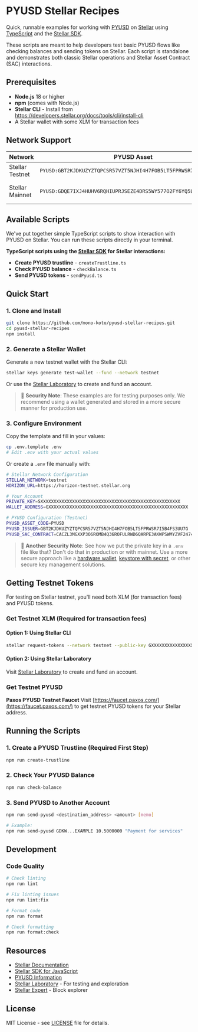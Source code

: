 # PYUSD Stellar Recipes

Quick, runnable examples for working with [PYUSD](https://www.paypal.com/us/digital-wallet/manage-money/crypto/pyusd) on [Stellar](https://stellar.org/) using [TypeScript](https://www.typescriptlang.org/) and the [Stellar SDK](https://stellar.github.io/js-stellar-sdk/).

These scripts are meant to help developers test basic PYUSD flows like checking balances and sending tokens on Stellar. Each script is standalone and demonstrates both classic Stellar operations and Stellar Asset Contract (SAC) interactions.

## Prerequisites

- **Node.js** 18 or higher
- **npm** (comes with Node.js)
- **Stellar CLI** - Install from https://developers.stellar.org/docs/tools/cli/install-cli
- A Stellar wallet with some XLM for transaction fees

## Network Support

| Network         | PYUSD Asset                                                      | SAC Contract                                               | Status         |
| --------------- | ---------------------------------------------------------------- | ---------------------------------------------------------- | -------------- |
| Stellar Testnet | `PYUSD:GBT2KJDKUZYZTQPCSR57VZT5NJHI4H7FOB5LT5FPRWSR7I5B4FS3UU7G` | `CACZL3MGXXP3O6ROMB4Q36ROFULRWD6QARPE3AKWPSWMYZVF2474CBXP` | ✅ Available   |
| Stellar Mainnet | `PYUSD:GDQE7IXJ4HUHV6RQHIUPRJSEZE4DRS5WY577O2FY6YQ5LVWZ7JZTU2V5` | `CAKBVGHJIK2HPP5JPT2UOP27O2IMKIUUCFGP3LOOMGCZLE3NP73Z44H6` | 🚀 Coming Soon |

## Available Scripts

We've put together simple TypeScript scripts to show interaction with PYUSD on Stellar. You can run these scripts directly in your terminal.

**TypeScript scripts using the [Stellar SDK](https://stellar.github.io/js-stellar-sdk/) for Stellar interactions:**

- **Create PYUSD trustline** - `createTrustline.ts`
- **Check PYUSD balance** - `checkBalance.ts`
- **Send PYUSD tokens** - `sendPyusd.ts`

## Quick Start

### 1. Clone and Install

```bash
git clone https://github.com/mono-koto/pyusd-stellar-recipes.git
cd pyusd-stellar-recipes
npm install
```

### 2. Generate a Stellar Wallet

Generate a new testnet wallet with the Stellar CLI:

```bash
stellar keys generate test-wallet --fund --network testnet
```

Or use the [Stellar Laboratory](https://laboratory.stellar.org/#account-creator) to create and fund an account.

> 🧐 **Security Note**: These examples are for testing purposes only. We recommend using a wallet generated and stored in a more secure manner for production use.

### 3. Configure Environment

Copy the template and fill in your values:

```bash
cp .env.template .env
# Edit .env with your actual values
```

Or create a `.env` file manually with:

```bash
# Stellar Network Configuration
STELLAR_NETWORK=testnet
HORIZON_URL=https://horizon-testnet.stellar.org

# Your Account
PRIVATE_KEY=SXXXXXXXXXXXXXXXXXXXXXXXXXXXXXXXXXXXXXXXXXXXXXXXXXXXXX
WALLET_ADDRESS=GXXXXXXXXXXXXXXXXXXXXXXXXXXXXXXXXXXXXXXXXXXXXXXXXXXXXX

# PYUSD Configuration (Testnet)
PYUSD_ASSET_CODE=PYUSD
PYUSD_ISSUER=GBT2KJDKUZYZTQPCSR57VZT5NJHI4H7FOB5LT5FPRWSR7I5B4FS3UU7G
PYUSD_SAC_CONTRACT=CACZL3MGXXP3O6ROMB4Q36ROFULRWD6QARPE3AKWPSWMYZVF2474CBXP
```

> 🧐 **Another Security Note**: See how we put the private key in a `.env` file like that? Don't do that in production or with mainnet. Use a more secure approach like a [hardware wallet](https://www.ledger.com/), [keystore with secret](https://docs.stellar.org/build/smart-contracts/getting-started/storing-data), or other secure key management solutions.

## Getting Testnet Tokens

For testing on Stellar testnet, you'll need both XLM (for transaction fees) and PYUSD tokens.

### Get Testnet XLM (Required for transaction fees)

#### Option 1: Using Stellar CLI

```bash
stellar request-tokens --network testnet --public-key GXXXXXXXXXXXXXXXXXXXXXXXXXXXXXXXXXXXXXXXXXXXXXXXXXXXXX
```

#### Option 2: Using Stellar Laboratory

Visit [Stellar Laboratory](https://laboratory.stellar.org/#account-creator) to create and fund an account.

### Get Testnet PYUSD

**Paxos PYUSD Testnet Faucet**
Visit [https://faucet.paxos.com/](https://faucet.paxos.com/) to get testnet PYUSD tokens for your Stellar address.

## Running the Scripts

### 1. Create a PYUSD Trustline (Required First Step)

```bash
npm run create-trustline
```

### 2. Check Your PYUSD Balance

```bash
npm run check-balance
```

### 3. Send PYUSD to Another Account

```bash
npm run send-pyusd <destination_address> <amount> [memo]

# Example:
npm run send-pyusd GDKW...EXAMPLE 10.5000000 "Payment for services"
```

## Development

### Code Quality

```bash
# Check linting
npm run lint

# Fix linting issues
npm run lint:fix

# Format code
npm run format

# Check formatting
npm run format:check
```

## Resources

- [Stellar Documentation](https://developers.stellar.org/)
- [Stellar SDK for JavaScript](https://stellar.github.io/js-stellar-sdk/)
- [PYUSD Information](https://www.paypal.com/us/digital-wallet/manage-money/crypto/pyusd)
- [Stellar Laboratory](https://laboratory.stellar.org/) - For testing and exploration
- [Stellar Expert](https://stellar.expert/) - Block explorer

## License

MIT License - see [LICENSE](LICENSE) file for details.

